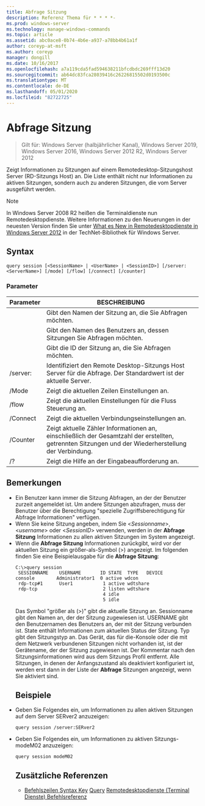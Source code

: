 ```yaml
---
title: Abfrage Sitzung
description: Referenz Thema für * * * *-
ms.prod: windows-server
ms.technology: manage-windows-commands
ms.topic: article
ms.assetid: abc0ace8-0b74-4b6e-a937-a78bb4b61a1f
author: coreyp-at-msft
ms.author: coreyp
manager: dongill
ms.date: 10/16/2017
ms.openlocfilehash: a7a119cda5fad594638211bfcdbdc269fff13d20
ms.sourcegitcommit: ab64dc83fca28039416c26226815502d0193500c
ms.translationtype: MT
ms.contentlocale: de-DE
ms.lasthandoff: 05/01/2020
ms.locfileid: "82722725"
---
```

# <a name="query-session"></a>Abfrage Sitzung

> Gilt für: Windows Server (halbjährlicher Kanal), Windows Server 2019, Windows Server 2016, Windows Server 2012 R2, Windows Server 2012

Zeigt Informationen zu Sitzungen auf einem Remotedesktop-Sitzungshost Server (RD-Sitzungs Host) an.
Die Liste enthält nicht nur Informationen zu aktiven Sitzungen, sondern auch zu anderen Sitzungen, die vom Server ausgeführt werden.

> [!NOTE]
> In Windows Server 2008 R2 heißen die Terminaldienste nun Remotedesktopdienste. Weitere Informationen zu den Neuerungen in der neuesten Version finden Sie unter [What es New in Remotedesktopdienste in Windows Server 2012](https://technet.microsoft.com/library/hh831527) in der TechNet-Bibliothek für Windows Server.
> ## <a name="syntax"></a>Syntax
> ```
> query session [<SessionName> | <UserName> | <SessionID>] [/server:<ServerName>] [/mode] [/flow] [/connect] [/counter]
> ```
> ### <a name="parameters"></a>Parameter
> 
> |      Parameter       |                                                      BESCHREIBUNG                                                      |
> |----------------------|-----------------------------------------------------------------------------------------------------------------------|
> |    <SessionName>     |                               Gibt den Namen der Sitzung an, die Sie Abfragen möchten.                               |
> |      <UserName>      |                           Gibt den Namen des Benutzers an, dessen Sitzungen Sie Abfragen möchten.                            |
> |     <SessionID>      |                                Gibt die ID der Sitzung an, die Sie Abfragen möchten.                                |
> | /server:<ServerName> |                  Identifiziert den Remote Desktop-Sitzungs Host Server für die Abfrage. Der Standardwert ist der aktuelle Server.                   |
> |        /Mode         |                                            Zeigt die aktuellen Zeilen Einstellungen an.                                            |
> |        /flow         |                                        Zeigt die aktuellen Einstellungen für die Fluss Steuerung an.                                        |
> |       /Connect       |                                          Zeigt die aktuellen Verbindungseinstellungen an.                                           |
> |       /Counter       | Zeigt aktuelle Zähler Informationen an, einschließlich der Gesamtzahl der erstellten, getrennten Sitzungen und der Wiederherstellung der Verbindung. |
> |          /?          |                                         Zeigt die Hilfe an der Eingabeaufforderung an.                                          |
> 
> ## <a name="remarks"></a>Bemerkungen
> - Ein Benutzer kann immer die Sitzung Abfragen, an der der Benutzer zurzeit angemeldet ist. Um andere Sitzungen abzufragen, muss der Benutzer über die Berechtigung "spezielle Zugriffsberechtigung für Abfrage Informationen" verfügen.
> - Wenn Sie keine Sitzung angeben, indem Sie <*Sessionname*>, <*username*> oder <*SessionID*> verwenden, werden in der **Abfrage Sitzung** Informationen zu allen aktiven Sitzungen im System angezeigt.
> - Wenn die **Abfrage Sitzung** Informationen zurückgibt, wird vor der aktuellen Sitzung ein größer-als-Symbol (>) angezeigt. Im folgenden finden Sie eine Beispielausgabe für die **Abfrage Sitzung**:
>   ```
>   C:\>query session
>    SESSIONNAME    USERNAME       ID STATE  TYPE   DEVICE
>   console        Administrator1  0 active wdcon
>    rdp-tcp#1      User1           1 active wdtshare
>    rdp-tcp                        2 listen wdtshare
>                                   4 idle
>                                   5 idle
>   ```
>   Das Symbol "größer als (>)" gibt die aktuelle Sitzung an. Sessionname gibt den Namen an, der der Sitzung zugewiesen ist. USERNAME gibt den Benutzernamen des Benutzers an, der mit der Sitzung verbunden ist. State enthält Informationen zum aktuellen Status der Sitzung. Typ gibt den Sitzungstyp an. Das Gerät, das für die-Konsole oder die mit dem Netzwerk verbundenen Sitzungen nicht vorhanden ist, ist der Gerätename, der der Sitzung zugewiesen ist. Der Kommentar nach den Sitzungsinformationen wird aus dem Sitzungs Profil entfernt. Alle Sitzungen, in denen der Anfangszustand als deaktiviert konfiguriert ist, werden erst dann in der Liste der **Abfrage** Sitzungen angezeigt, wenn Sie aktiviert sind.
>   ## <a name="examples"></a>Beispiele
> - Geben Sie Folgendes ein, um Informationen zu allen aktiven Sitzungen auf dem Server SERver2 anzuzeigen:
>   ```
>   query session /server:SERver2
>   ```
> - Geben Sie Folgendes ein, um Informationen zu aktiven Sitzungs-modeM02 anzuzeigen:
>   ```
>   query session modeM02
>   ```
>   ## <a name="additional-references"></a>Zusätzliche Referenzen
>   - [Befehlszeilen Syntax Key](command-line-syntax-key.md)
>   [Query](query.md)
>   [Remotedesktopdienste (Terminal Dienste) Befehlsreferenz](remote-desktop-services-terminal-services-command-reference.md)
